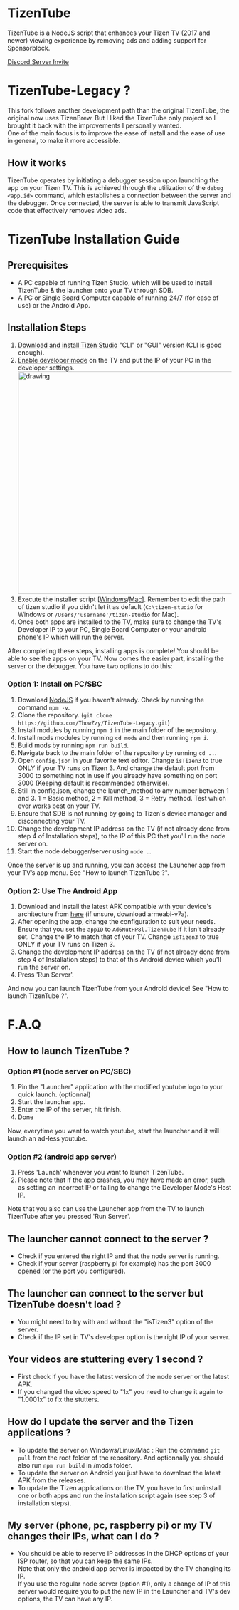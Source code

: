 # TizenTube

TizenTube is a NodeJS script that enhances your Tizen TV (2017 and newer) viewing experience by removing ads and adding support for Sponsorblock.

[Discord Server Invite](https://discord.gg/m2P7v8Y2qR)

# TizenTube-Legacy ?

This fork follows another development path than the original TizenTube, the original now uses TizenBrew. But I liked the TizenTube only project so I brought it back with the improvements I personally wanted.  
One of the main focus is to improve the ease of install and the ease of use in general, to make it more accessible.

## How it works

TizenTube operates by initiating a debugger session upon launching the app on your Tizen TV. This is achieved through the utilization of the `debug <app.id>` command, which establishes a connection between the server and the debugger. Once connected, the server is able to transmit JavaScript code that effectively removes video ads.

# TizenTube Installation Guide

## Prerequisites

- A PC capable of running Tizen Studio, which will be used to install TizenTube & the launcher onto your TV through SDB.
- A PC or Single Board Computer capable of running 24/7 (for ease of use) or the Android App.

## Installation Steps

1. [Download and install Tizen Studio](https://developer.tizen.org/development/tizen-studio/download) "CLI" or "GUI" version (CLI is good enough).
2. [Enable developer mode](https://developer.samsung.com/smarttv/develop/getting-started/using-sdk/tv-device.html) on the TV and put the IP of your PC in the developer settings. 
   <img src="https://github.com/ThowZzy/TizenTube-Legacy/blob/main/.github/images/tv-developer-settings.jpg" alt="drawing" width="500"/>  
3. Execute the installer script [[Windows](https://github.com/ThowZzy/TizenTube-Legacy/blob/main/install-wgt_WINDOWS.bat)/[Mac](https://github.com/ThowZzy/TizenTube-Legacy/blob/main/install-wgt_MAC.sh)]. Remember to edit the path of tizen studio if you didn't let it as default (``C:\tizen-studio`` for Windows or ``/Users/'username'/tizen-studio`` for Mac).  
4. Once both apps are installed to the TV, make sure to change the TV's Developer IP to your PC, Single Board Computer or your android phone's IP which will run the server.  

After completing these steps, installing apps is complete! You should be able to see the apps on your TV. Now comes the easier part, installing the server or the debugger. You have two options to do this:

### Option 1: Install on PC/SBC

1. Download [NodeJS](https://nodejs.org/en) if you haven't already. Check by running the command `npm -v`.
2. Clone the repository. (``git clone https://github.com/ThowZzy/TizenTube-Legacy.git``)
3. Install modules by running `npm i` in the main folder of the repository.
4. Install mods modules by running `cd mods` and then running `npm i`.
5. Build mods by running `npm run build`.
6. Navigate back to the main folder of the repository by running `cd ..`.
7. Open `config.json` in your favorite text editor. Change `isTizen3` to true ONLY if your TV runs on Tizen 3. And change the default port from 3000 to something not in use if you already have something on port 3000 (Keeping default is recommended otherwise).
8. Still in config.json, change the launch_method to any number between 1 and 3. 1 = Basic method, 2 = Kill method, 3 = Retry method. Test which ever works best on your TV.
9. Ensure that SDB is not running by going to Tizen's device manager and disconnecting your TV.
10. Change the development IP address on the TV (if not already done from step 4 of Installation steps), to the IP of this PC that you'll run the node server on.
11. Start the node debugger/server using `node .`.

Once the server is up and running, you can access the Launcher app from your TV’s app menu. See "How to launch TizenTube ?".

### Option 2: Use The Android App

1. Download and install the latest APK compatible with your device's architecture from [here](https://github.com/ThowZzy/TizenTube-Legacy/releases/tag/apk) (if unsure, download armeabi-v7a).
2. After opening the app, change the configuration to suit your needs. Ensure that you set the `appID` to `Ad6NutHP8l.TizenTube` if it isn't already set. Change the IP to match that of your TV. Change `isTizen3` to true ONLY if your TV runs on Tizen 3.
3. Change the development IP address on the TV (if not already done from step 4 of Installation steps) to that of this Android device which you'll run the server on.
4. Press 'Run Server'.

And now you can launch TizenTube from your Android device! See "How to launch TizenTube ?".

# F.A.Q

## How to launch TizenTube ?
### Option #1 (node server on PC/SBC)
1. Pin the "Launcher" application with the modified youtube logo to your quick launch. (optionnal)
2. Start the launcher app.
3. Enter the IP of the server, hit finish.
4. Done  

Now, everytime you want to watch youtube, start the launcher and it will launch an ad-less youtube.  
### Option #2 (android app server)
1. Press 'Launch' whenever you want to launch TizenTube.
2. Please note that if the app crashes, you may have made an error, such as setting an incorrect IP or failing to change the Developer Mode's Host IP.  

Note that you also can use the Launcher app from the TV to launch TizenTube after you pressed 'Run Server'.
## The launcher cannot connect to the server ?  
- Check if you entered the right IP and that the node server is running.  
- Check if your server (raspberry pi for example) has the port 3000 opened (or the port you configured).  

## The launcher can connect to the server but TizenTube doesn't load ?  
- You might need to try with and without the "isTizen3" option of the server.  
- Check if the IP set in TV's developer option is the right IP of your server.  

## Your videos are stuttering every 1 second ?  
- First check if you have the latest version of the node server or the latest APK.  
- If you changed the video speed to "1x" you need to change it again to "1.0001x" to fix the stutters.

## How do I update the server and the Tizen applications ?
- To update the server on Windows/Linux/Mac : Run the command ``git pull`` from the root folder of the repository. And optionnally you should also run ``npm run build`` in /mods folder.
- To update the server on Android you just have to download the latest APK from the releases.
- To update the Tizen applications on the TV, you have to first uninstall one or both apps and run the installation script again (see step 3 of installation steps).

## My server (phone, pc, raspberry pi) or my TV changes their IPs, what can I do ?
- You should be able to reserve IP addresses in the DHCP options of your ISP router, so that you can keep the same IPs.  
  Note that only the android app server is impacted by the TV changing its IP.  
  If you use the regular node server (option #1), only a change of IP of this server would require you to put the new IP in the Launcher and TV's dev options, the TV can have any IP.
